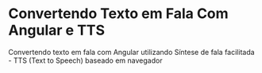 # Convertendo Texto em Fala Com Angular e TTS


Convertendo texto em fala com Angular utilizando Síntese de fala facilitada - TTS (Text to Speech) baseado em navegador
#
